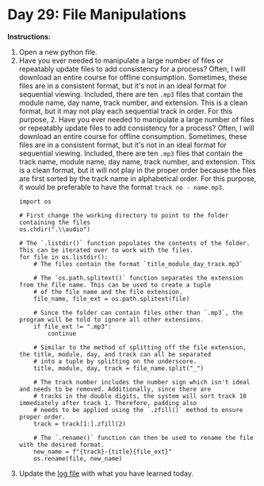 # Day 29: File Manipulations 
**Instructions:** 
1. Open a new python file.
2. Have you ever needed to manipulate a large number of files or repeatably update files to add consistency for a process? Often, I will download an entire course for offline consumption. Sometimes, these files are in a consistent format, but it's not in an ideal format for sequential viewing. Included, there are ten `.mp3` files that contain the module name, day name, track number, and extension. This is a clean format, but it may not play each sequential track in order. For this purpose, 2. Have you ever needed to manipulate a large number of files or repeatably update files to add consistency for a process? Often, I will download an entire course for offline consumption. Sometimes, these files are in a consistent format, but it's not in an ideal format for sequential viewing. Included, there are ten `.mp3` files that contain the track name, module name, day name, track number, and extension. This is a clean format, but it will not play in the proper order because the files are first sorted by the track name in alphabetical order. For this purpose, it would be preferable to have the format `track no - name.mp3`.
    ```
    import os

    # First change the working directory to point to the folder containing the files
    os.chdir(".\\audio")

    # The `.listdir()` function populates the contents of the folder. This can be iterated over to work with the files.
    for file in os.listdir():
        # The files contain the format `title_module_day_track.mp3` 
    
        # The `os.path.splitext()` function separates the extension from the file name. This can be used to create a tuple
        # of the file name and the file extension.
        file_name, file_ext = os.path.splitext(file)
        
        # Since the folder can contain files other than `.mp3`, the program will be told to ignore all other extensions.
        if file_ext != ".mp3":
            continue
    
        # Similar to the method of splitting off the file extension, the title, module, day, and track can all be separated
        # into a tuple by splitting on the underscore.
        title, module, day, track = file_name.split("_")
    
        # The track number includes the number sign which isn't ideal and needs to be removed. Additionally, since there are
        # tracks in the double digits, the system will sort track 10 immediately after track 1. Therefore, padding also
        # needs to be applied using the `.zfill()` method to ensure proper order.
        track = track[1:].zfill(2)
    
        # The `.rename()` function can then be used to rename the file with the desired format.
        new_name = f"{track}-{title}{file_ext}"
        os.rename(file, new_name)
    ```
3. Update the [log file](../../log.md) with what you have learned today. 
